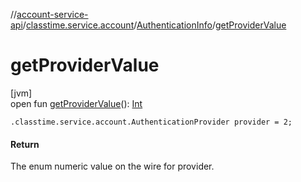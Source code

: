 //[account-service-api](../../../index.md)/[classtime.service.account](../index.md)/[AuthenticationInfo](index.md)/[getProviderValue](get-provider-value.md)

# getProviderValue

[jvm]\
open fun [getProviderValue](get-provider-value.md)(): [Int](https://kotlinlang.org/api/latest/jvm/stdlib/kotlin/-int/index.html)

`.classtime.service.account.AuthenticationProvider provider = 2;`

#### Return

The enum numeric value on the wire for provider.
